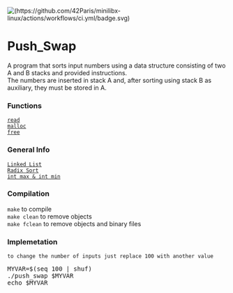 ![(https://github.com/42Paris/minilibx-linux/actions/workflows/ci.yml/badge.svg)](https://img.shields.io/badge/norminette-100%25-green)

# Push_Swap
A program that sorts input numbers using a data structure consisting of two A and B stacks and provided instructions. <br>
The numbers are inserted in stack A and, after sorting using stack B as auxiliary, they must be stored in A. 

### Functions
[`read`](https://man7.org/linux/man-pages/man2/read.2.html) <br>
[`malloc`](https://man7.org/linux/man-pages/man3/free.3.html) <br>
[`free`](https://man7.org/linux/man-pages/man1/free.1.html) <br>

### General Info
[`Linked List`](https://www.programiz.com/dsa/linked-list) <br>
[`Radix Sort`](https://www.programiz.com/dsa/radix-sort) <br>
[`int max & int min`](https://www.journaldev.com/41151/int-max-min-c-plus-plus) <br>

### Compilation
`make` to compile <br>
`make clean` to remove objects <br>
`make fclean` to remove objects and binary files <br>

### Implemetation
`to change the number of inputs just replace 100 with another value`
<pre>
MYVAR=$(seq 100 | shuf)
./push_swap $MYVAR
echo $MYVAR
</pre>
